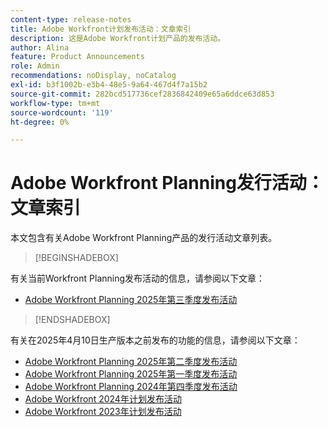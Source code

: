 ```yaml
---
content-type: release-notes
title: Adobe Workfront计划发布活动：文章索引
description: 这是Adobe Workfront计划产品的发布活动。
author: Alina
feature: Product Announcements
role: Admin
recommendations: noDisplay, noCatalog
exl-id: b3f1002b-e3b4-48e5-9a64-467d4f7a15b2
source-git-commit: 282bcd517736cef2836842409e65a6ddce63d853
workflow-type: tm+mt
source-wordcount: '119'
ht-degree: 0%

---
```


# Adobe Workfront Planning发行活动：文章索引

本文包含有关Adobe Workfront Planning产品的发行活动文章列表。

>[!BEGINSHADEBOX]

有关当前Workfront Planning发布活动的信息，请参阅以下文章：

* [Adobe Workfront Planning 2025年第三季度发布活动](/help/quicksilver/product-announcements/product-releases/planning-release-activity/planning-release-activity-25-q3.md)

>[!ENDSHADEBOX]

<!-- for every new release, add the new release page in the first bullet (above) and move that first note to the list below; update the date of the most recent release in the statement below-->

有关在2025年4月10日生产版本之前发布的功能的信息，请参阅以下文章：

* [Adobe Workfront Planning 2025年第二季度发布活动](/help/quicksilver/product-announcements/product-releases/planning-release-activity/planning-release-activity-25-q2.md)
* [Adobe Workfront Planning 2025年第一季度发布活动](/help/quicksilver/product-announcements/product-releases/planning-release-activity/planning-release-activity-25-q1.md)
* [Adobe Workfront Planning 2024年第四季度发布活动](/help/quicksilver/product-announcements/product-releases/planning-release-activity/planning-release-activity-24-q4.md)
* [Adobe Workfront 2024年计划发布活动](/help/quicksilver/planning/general/release-activity.md)
* [Adobe Workfront 2023年计划发布活动](/help/quicksilver/planning/general/release-activity-archives-2023.md)
